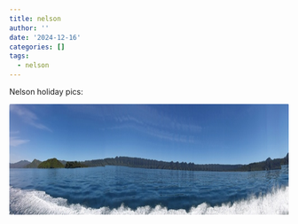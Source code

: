 ```yaml
---
title: nelson
author: ''
date: '2024-12-16'
categories: []
tags:
  - nelson
---
```


<link rel="stylesheet" href="styles.css" />


<body>

<p>

Nelson holiday pics:

</p>

<center>
<img src="images/waves.jpg" alt="" width="800px" height="200px"/>
</center>

</body>
</head>
</html>


